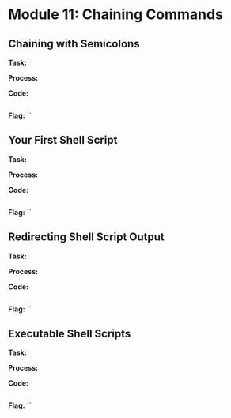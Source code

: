 # Module 11: Chaining Commands
## Chaining with Semicolons

**Task:** 

**Process:** 

**Code:**</br>
```bash

```


**Flag:** ``
</br>

## Your First Shell Script

**Task:** 

**Process:** 

**Code:**</br>
```bash

```


**Flag:** ``
</br>

## Redirecting Shell Script Output

**Task:** 

**Process:** 

**Code:**</br>
```bash

```


**Flag:** ``
</br>

## Executable Shell Scripts

**Task:** 

**Process:** 

**Code:**</br>
```bash

```


**Flag:** ``
</br>

